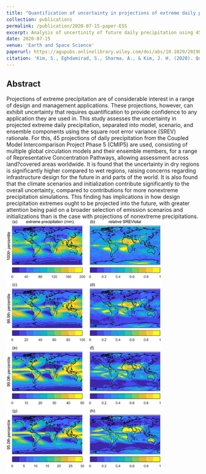 ```yaml
---
title: "Quantification of uncertainty in projections of extreme daily precipitation"
collection: publications
permalink: /publication/2020-07-15-paper-ESS
excerpt: Analysis of uncertinity of future daily precipitation using 45GCMs from CMIP5.
date: 2020-07-15
venue: 'Earth and Space Science'
paperurl: https://agupubs.onlinelibrary.wiley.com/doi/abs/10.1029/2019EA001052
citation: 'Kim, S., Eghdamirad, S., Sharma, A., & Kim, J. H. (2020). Quantification of uncertainty in projections of extreme daily precipitation. <i>Earth and Space Science</i>, 7(8), e2019EA001052.'
---
```

## Abstract
Projections of extreme precipitation are of considerable interest in a range of design and management applications. These projections, however, can exhibit uncertainty that requires quantification to provide confidence to any application they are used in. This study assesses the uncertainty in projected extreme daily precipitation, separated into model, scenario, and ensemble components using the square root error variance (SREV) rationale. For this, 45 projections of daily precipitation from the Coupled Model Intercomparison Project Phase 5 (CMIP5) are used, consisting of multiple global circulation models and their ensemble members, for a range of Representative Concentration Pathways, allowing assessment across land?covered areas worldwide. It is found that the uncertainty in dry regions is significantly higher compared to wet regions, raising concerns regarding infrastructure design for the future in arid parts of the world. It is also found that the climate scenarios and initialization contribute significantly to the overall uncertainty, compared to contributions for more nonextreme precipitation simulations. This finding has implications in how design precipitation extremes ought to be projected into the future, with greater attention being paid on a broader selection of emission scenarios and initializations than is the case with projections of nonextreme precipitations.
<br/><img src='/images/2020_ESS_SREV.jpg' width="80%" height="80%">